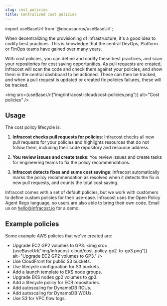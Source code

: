 ```yaml
---
slug: cost_policies
title: Centralized cost policies
---
```


import useBaseUrl from '@docusaurus/useBaseUrl';

When decentralizing the provisioning of infrastructure, it's a good idea to codify best practices. This is knowledge that the central DevOps, Platform or FinOps teams have gained over many years.

With cost policies, you can define and codify these best practices, and scan your repositories for cost saving opportunities. As pull requests are created, Infracost will scan the code and check them against your policies, and show them in the central dashboard to be actioned. These can then be tracked, and when a pull request is updated or created fix policies failures, these will be tracked.

<img src={useBaseUrl("img/infracost-cloud/cost-policies.png")} alt="Cost policies" />

## Usage

The cost policy lifecycle is:

1. **Infracost checks pull requests for policies**: Infracost checks all new pull requests for your policies and highlights resources that do not follow them, including their code repository and resource address.

2. **You review issues and create tasks**: You review issues and create tasks for engineering teams to fix the policy recommendations.

3. **Infracost detects fixes and sums cost savings**: Infracost automatically marks the policy recommendation as resolved when it detects the fix in new pull requests, and counts the total cost saving.

Infracost comes with a set of default policies, but we work with customers to define custom policies for their use-case. Infracost uses the Open Policy Agent Rego language, so users are also able to bring their own code. Email us on [hello@infracost.io](mailto:hello@infracost.io) for a demo.

## Example policies

Some example AWS policies that we've created are:
- Upgrade EC2 GP2 volumes to GP3.
  <img src={useBaseUrl("img/infracost-cloud/cost-policy-gp2-to-gp3.png")} alt="Upgrade EC2 GP2 volumes to GP3." />
- Use CloudFront for public S3 buckets.
- Use lifecycle configuration for S3 buckets.
- Add a launch template to EKS node groups.
- Upgrade EKS nodes gp2 volumes to gp3.
- Add a lifecycle policy for ECR repositories.
- Add autoscaling for DynamoDB RCUs.
- Add autoscaling for DynamoDB WCUs.
- Use S3 for VPC flow logs.
